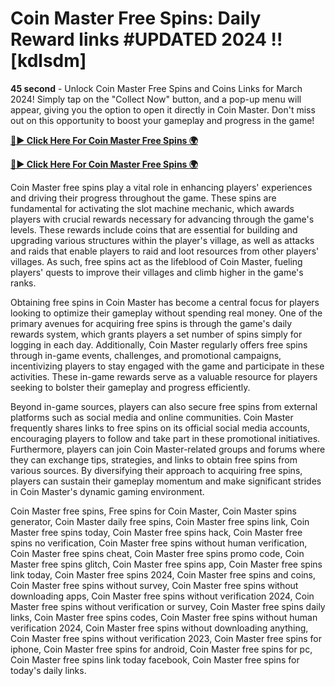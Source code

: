 # Coin Master Free Spins: Daily Reward links #UPDATED 2024 !! [kdlsdm]

**45 second** - Unlock Coin Master Free Spins and Coins Links for March 2024! Simply tap on the "Collect Now" button, and a pop-up menu will appear, giving you the option to open it directly in Coin Master. Don't miss out on this opportunity to boost your gameplay and progress in the game!

[**🔴► Click Here For Coin Master Free Spins 🌍**](https://moroccino.github.io/CoinMaster/)

[**🔴► Click Here For Coin Master Free Spins 🌍**](https://moroccino.github.io/CoinMaster/)
 
Coin Master free spins play a vital role in enhancing players' experiences and driving their progress throughout the game. These spins are fundamental for activating the slot machine mechanic, which awards players with crucial rewards necessary for advancing through the game's levels. These rewards include coins that are essential for building and upgrading various structures within the player's village, as well as attacks and raids that enable players to raid and loot resources from other players' villages. As such, free spins act as the lifeblood of Coin Master, fueling players' quests to improve their villages and climb higher in the game's ranks.

Obtaining free spins in Coin Master has become a central focus for players looking to optimize their gameplay without spending real money. One of the primary avenues for acquiring free spins is through the game's daily rewards system, which grants players a set number of spins simply for logging in each day. Additionally, Coin Master regularly offers free spins through in-game events, challenges, and promotional campaigns, incentivizing players to stay engaged with the game and participate in these activities. These in-game rewards serve as a valuable resource for players seeking to bolster their gameplay and progress efficiently.

Beyond in-game sources, players can also secure free spins from external platforms such as social media and online communities. Coin Master frequently shares links to free spins on its official social media accounts, encouraging players to follow and take part in these promotional initiatives. Furthermore, players can join Coin Master-related groups and forums where they can exchange tips, strategies, and links to obtain free spins from various sources. By diversifying their approach to acquiring free spins, players can sustain their gameplay momentum and make significant strides in Coin Master's dynamic gaming environment.

Coin Master free spins, Free spins for Coin Master, Coin Master spins generator, Coin Master daily free spins, Coin Master free spins link, Coin Master free spins today, Coin Master free spins hack, Coin Master free spins no verification, Coin Master free spins without human verification, Coin Master free spins cheat, Coin Master free spins promo code, Coin Master free spins glitch, Coin Master free spins app, Coin Master free spins link today, Coin Master free spins 2024, Coin Master free spins and coins, Coin Master free spins without survey, Coin Master free spins without downloading apps, Coin Master free spins without verification 2024, Coin Master free spins without verification or survey, Coin Master free spins daily links, Coin Master free spins codes, Coin Master free spins without human verification 2024, Coin Master free spins without downloading anything, Coin Master free spins without verification 2023, Coin Master free spins for iphone, Coin Master free spins for android, Coin Master free spins for pc, Coin Master free spins link today facebook, Coin Master free spins for today's daily links.
